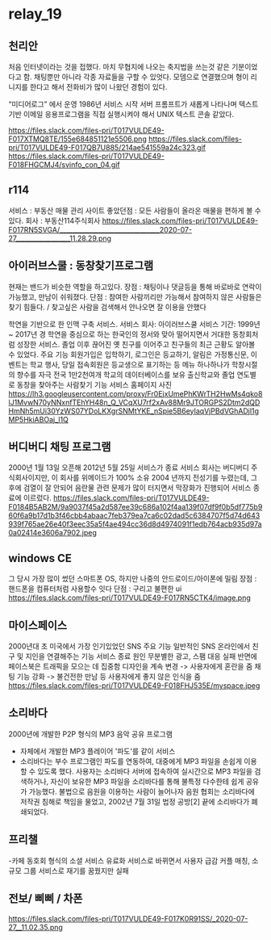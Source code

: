 # relay_19

## 천리안
처음 인터넷이라는 것을 접했다.
마치 무협지에 나오는 축지법을 쓰는것 같은 기분이었다고 함.
채팅뿐만 아니라 각종 자료들을 구할 수 있엇다.
모뎀으로 연결했으며 형이 리니지를 한다고 해서 전화비가 많이 나왔던 경험이 있다.


“미디어로그” 에서 운영
1986년 서비스 시작
서버 프롬프트가 새롭게 나타나며 텍스트 기반 이메일 응용프로그램을 직접 실행시켜야 해서 UNIX 텍스트 콘솔 같았다.


https://files.slack.com/files-pri/T017VULDE49-F017XTMQ8TE/155e684851121e5506.png
https://files.slack.com/files-pri/T017VULDE49-F017QB7U885/214ae541559a24c323.gif
https://files.slack.com/files-pri/T017VULDE49-F018FHGCMJ4/svinfo_con_04.gif

## r114
서비스 : 부동산 매물 관리 사이트
좋았던점 : 모든 사람들이 올라온 매물을 편하게 볼 수 있다.
회사 : 부동산114주식회사 
https://files.slack.com/files-pri/T017VULDE49-F017RN5SVGA/_______________________________2020-07-27_________________11.28.29.png

## 아이러브스쿨 : 동창찾기프로그램
현재는 밴드가 비슷한 역할을 하고있다.
장점 : 채팅이나 댓글등을 통해 바로바로 연락이 가능했고, 만남이 쉬워졌다.
단점 : 참여한 사람끼리만 가능해서 참여하지 않은 사람들은 찾기 힘들다. / 찾고싶은 사람을 검색해서 안나오면 잘 이용을 안했다

학연을 기반으로 한 인맥 구축 서비스.
서비스 회사: 아이러브스쿨
서비스 기간: 1999년 ~ 2017년 경
학연을 중심으로 하는 한국인의 정서와 맞아 떨어지면서 거대한 동창회처럼 성장한 서비스. 졸업 이후 끊어진 옛 친구를 이어주고 친구들의 최근 근황도 알아볼 수 있었다.
주요 기능
회원가입은 입학하기, 로그인은 등교하기, 알림은 가정통신문, 이벤트는 학교 행사, 당일 접속회원은 등교생으로 표기하는 등 메뉴 하나하나가 학창시절의 향수를 자극
전국 1만2천여개 학교의 데이터베이스를 보유
출신학교와 졸업 연도별로 동창을 찾아주는 사람찾기 기능
서비스 홈페이지 사진
https://lh3.googleusercontent.com/proxy/Fr0EjxUmePhKWrTH2HwMs4qko8lJ1MvwN70yNNxnfTEhYH48n_Q_VCqXU7rf2xAv88Mr9JTORGPS2Dtm2dQDHmNh5mUi30YzWS07YDoLKXgrSNMtYKE_nSpie5B6eyIaqVjPBdVGhADjl1gMP5HkiABOaj_l1Q

## 버디버디 채팅 프로그램
2000년 1월 13일 오픈해 2012년 5월 25일 서비스가 종료
서비스 회사는 버디버디 주식회사이지만, 이 회사를 위메이드가 100% 소유
2004 년까지 전성기를 누렸는데, 그 후에 검열이 잘 안되어 음란물 관련 문제가 많이 터지면서 막장화가 진행되어 서비스 종료에 이르렀다.
 https://files.slack.com/files-pri/T017VULDE49-F0184B5AB2M/9a9037f45a2d587ee39c686a102f4aa139f07df9f0b5df775b960f6a9b17d1b3f46cbb4abaac7feb379ea7ca6c02dad5c6384707f5d74d643939f765ae26e40f3eec35a5f4ae494cc36d8d4974091f1edb764acb935d97a0a02414e3606a7902.jpeg

## windows CE
그 당시 가장 많이 썼던 스마트폰 OS, 하지만 나중의 안드로이드/아이폰에 밀림
장점 :  핸드폰을 컴퓨터처럼 사용할수 잇다
단점 :  구리고 불편한 ui
https://files.slack.com/files-pri/T017VULDE49-F017RN5CTK4/image.png

## 마이스페이스
2000년대 초 미국에서 가장 인기있었던 SNS
주요 기능
일반적인 SNS
온라인에서 친구 및 지인을 연결해주는 기능
서비스 종료 원인
무분별한 광고, 스팸 대응 실패
반면에 페이스북은 트래픽을 모으는 데 집중함
디자인을 계속 변경 -> 사용자에게 혼란을 줌
채팅 기능 강화 -> 불건전한 만남 등 사용자에게 좋지 않은 인식을 줌
https://files.slack.com/files-pri/T017VULDE49-F018FHJ535E/myspace.jpeg

## 소리바다
2000년에 개발한 P2P 형식의 MP3 음악 공유 프로그램
- 자체에서 개발한 MP3 플레이어 '파도'를 같이 서비스
- 소리바다는 부수 프로그램인 파도를 연동하여, 대중에게 MP3 파일을 손쉽게 이용할 수 있도록 했다.
사용자는 소리바다 서버에 접속하여 실시간으로 MP3 파일을 검색하거나, 자신이 보유한 MP3 파일을 소리바다를 통해 불특정 다수한테 쉽게 공유가 가능했다. 불법으로 음원을 이용하는 사람이 늘어나자 음원 협회는 소리바다에 저작권 침해로 책임을 물었고, 2002년 7월 31일 법정 공방[2] 끝에 소리바다가 폐쇄되었다.

## 프리챌
-카페 동호회 형식의 소셜 서비스
유료화 서비스로 바뀌면서 사용자 급감
커플 매칭, 소규모 그룹 서비스로 재기를 꿈꿨지만 실패

## 전보/ 삐삐 / 차폰

https://files.slack.com/files-pri/T017VULDE49-F017K0R91SS/_2020-07-27__11.02.35.png

